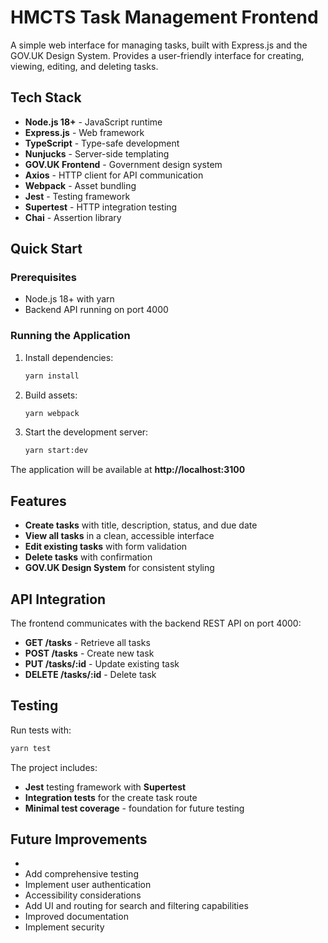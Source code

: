 # HMCTS Task Management Frontend

A simple web interface for managing tasks, built with Express.js and the GOV.UK Design System. Provides a user-friendly interface for creating, viewing, editing, and deleting tasks.

## Tech Stack

- **Node.js 18+** - JavaScript runtime
- **Express.js** - Web framework
- **TypeScript** - Type-safe development
- **Nunjucks** - Server-side templating
- **GOV.UK Frontend** - Government design system
- **Axios** - HTTP client for API communication
- **Webpack** - Asset bundling
- **Jest** - Testing framework
- **Supertest** - HTTP integration testing
- **Chai** - Assertion library

## Quick Start

### Prerequisites
- Node.js 18+ with yarn
- Backend API running on port 4000

### Running the Application

1. Install dependencies:
   ```bash
   yarn install
   ```

2. Build assets:
   ```bash
   yarn webpack
   ```

3. Start the development server:
   ```bash
   yarn start:dev
   ```

The application will be available at **http://localhost:3100**

## Features

- **Create tasks** with title, description, status, and due date
- **View all tasks** in a clean, accessible interface
- **Edit existing tasks** with form validation
- **Delete tasks** with confirmation
- **GOV.UK Design System** for consistent styling

## API Integration

The frontend communicates with the backend REST API on port 4000:
- **GET /tasks** - Retrieve all tasks
- **POST /tasks** - Create new task
- **PUT /tasks/:id** - Update existing task
- **DELETE /tasks/:id** - Delete task

## Testing

Run tests with:
```bash
yarn test
```

The project includes:
- **Jest** testing framework with **Supertest** 
- **Integration tests** for the create task route
- **Minimal test coverage** - foundation for future testing

## Future Improvements
- 
- Add comprehensive testing
- Implement user authentication
- Accessibility considerations 
- Add UI and routing for search and filtering capabilities 
- Improved documentation
- Implement security
